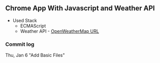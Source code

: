 ## Chrome App With Javascript and Weather API
* Used Stack
    * ECMAScript
    * Weather API - [OpenWeatherMap URL](https://openweathermap.org/api)


### Commit log
Thu, Jan 6 "Add Basic Files"